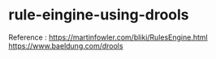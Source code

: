 # rule-eingine-using-drools


Reference : 
   https://martinfowler.com/bliki/RulesEngine.html
   https://www.baeldung.com/drools
